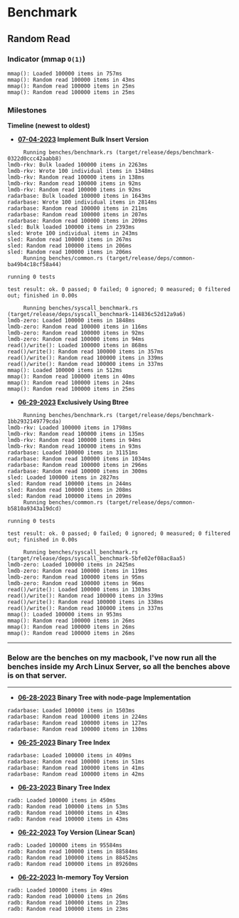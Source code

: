 # Benchmark

## Random Read

### Indicator (mmap `O(1)`)
```                               
mmap(): Loaded 100000 items in 757ms
mmap(): Random read 100000 items in 43ms
mmap(): Random read 100000 items in 25ms
mmap(): Random read 100000 items in 25ms
```

### Milestones

**Timeline (newest to oldest)**

* **[07-04-2023](https://github.com/weids-dev/radarbase/commit/d45112bf681cfdd0d4ba662ff2e8a6f9e44409ca) Implement Bulk Insert Version**
```
     Running benches/benchmark.rs (target/release/deps/benchmark-0322d0ccc42aabb8)
lmdb-rkv: Bulk loaded 100000 items in 2263ms
lmdb-rkv: Wrote 100 individual items in 1348ms
lmdb-rkv: Random read 100000 items in 138ms
lmdb-rkv: Random read 100000 items in 92ms
lmdb-rkv: Random read 100000 items in 92ms
radarbase: Bulk loaded 100000 items in 1643ms
radarbase: Wrote 100 individual items in 2814ms
radarbase: Random read 100000 items in 211ms
radarbase: Random read 100000 items in 207ms
radarbase: Random read 100000 items in 209ms
sled: Bulk loaded 100000 items in 2393ms
sled: Wrote 100 individual items in 243ms
sled: Random read 100000 items in 267ms
sled: Random read 100000 items in 206ms
sled: Random read 100000 items in 206ms
     Running benches/common.rs (target/release/deps/common-ba49b4c18cf58a44)

running 0 tests

test result: ok. 0 passed; 0 failed; 0 ignored; 0 measured; 0 filtered out; finished in 0.00s

     Running benches/syscall_benchmark.rs (target/release/deps/syscall_benchmark-114836c52d12a9a6)
lmdb-zero: Loaded 100000 items in 1848ms
lmdb-zero: Random read 100000 items in 116ms
lmdb-zero: Random read 100000 items in 92ms
lmdb-zero: Random read 100000 items in 94ms
read()/write(): Loaded 100000 items in 868ms
read()/write(): Random read 100000 items in 357ms
read()/write(): Random read 100000 items in 339ms
read()/write(): Random read 100000 items in 337ms
mmap(): Loaded 100000 items in 512ms
mmap(): Random read 100000 items in 40ms
mmap(): Random read 100000 items in 24ms
mmap(): Random read 100000 items in 25ms
```

* **[06-29-2023](https://github.com/weids-dev/radarbase/commit/78ec31c6bb1b26e612c3254d524cf214139ae232) Exclusively Using Btree**
```
     Running benches/benchmark.rs (target/release/deps/benchmark-1bb2932149779cda)
lmdb-rkv: Loaded 100000 items in 1798ms
lmdb-rkv: Random read 100000 items in 135ms
lmdb-rkv: Random read 100000 items in 94ms
lmdb-rkv: Random read 100000 items in 93ms
radarbase: Loaded 100000 items in 31151ms
radarbase: Random read 100000 items in 1034ms
radarbase: Random read 100000 items in 296ms
radarbase: Random read 100000 items in 300ms
sled: Loaded 100000 items in 2827ms
sled: Random read 100000 items in 244ms
sled: Random read 100000 items in 208ms
sled: Random read 100000 items in 209ms
     Running benches/common.rs (target/release/deps/common-b5810a9343a19dcd)

running 0 tests

test result: ok. 0 passed; 0 failed; 0 ignored; 0 measured; 0 filtered out; finished in 0.00s

     Running benches/syscall_benchmark.rs (target/release/deps/syscall_benchmark-5bfe02ef08ac8aa5)
lmdb-zero: Loaded 100000 items in 2425ms
lmdb-zero: Random read 100000 items in 119ms
lmdb-zero: Random read 100000 items in 95ms
lmdb-zero: Random read 100000 items in 96ms
read()/write(): Loaded 100000 items in 1303ms
read()/write(): Random read 100000 items in 339ms
read()/write(): Random read 100000 items in 338ms
read()/write(): Random read 100000 items in 337ms
mmap(): Loaded 100000 items in 953ms
mmap(): Random read 100000 items in 26ms
mmap(): Random read 100000 items in 26ms
mmap(): Random read 100000 items in 26ms
```

****

### Below are the benches on my macbook, I've now run all the benches inside my Arch Linux Server, so all the benches above is on that server.

****

* **[06-28-2023](https://github.com/weids-dev/radarbase/commit/fa52bd2629503123fd3634e62bbc98dd239de250) Binary Tree with node-page Implementation**
```
radarbase: Loaded 100000 items in 1503ms
radarbase: Random read 100000 items in 224ms
radarbase: Random read 100000 items in 127ms
radarbase: Random read 100000 items in 130ms
```

* **[06-25-2023](https://github.com/weids-dev/radarbase/commit/df81f1e14c117ecd801cc16668ef7c8883f183b7) Binary Tree Index** 
```
radarbase: Loaded 100000 items in 409ms
radarbase: Random read 100000 items in 51ms
radarbase: Random read 100000 items in 41ms
radarbase: Random read 100000 items in 42ms
```

* **[06-23-2023](https://github.com/weids-dev/radarbase/commit/909ca5743f37e8e1b3e7c51affd9c9d01673d85f) Binary Tree Index**
```
radb: Loaded 100000 items in 450ms
radb: Random read 100000 items in 53ms
radb: Random read 100000 items in 43ms
radb: Random read 100000 items in 43ms
```

* **[06-22-2023](https://github.com/weids-dev/radarbase/commit/f588965274909ee273edcad1f0112988efbda46b) Toy Version (Linear Scan)**
```
radb: Loaded 100000 items in 95584ms
radb: Random read 100000 items in 88584ms
radb: Random read 100000 items in 88452ms
radb: Random read 100000 items in 89260ms
```

* **[06-22-2023](https://github.com/weids-dev/radarbase/commit/6717f275bb5cad2443cf67d4f3be76f77633945b) In-memory Toy Version**
```
radb: Loaded 100000 items in 49ms
radb: Random read 100000 items in 26ms
radb: Random read 100000 items in 23ms
radb: Random read 100000 items in 23ms
```
